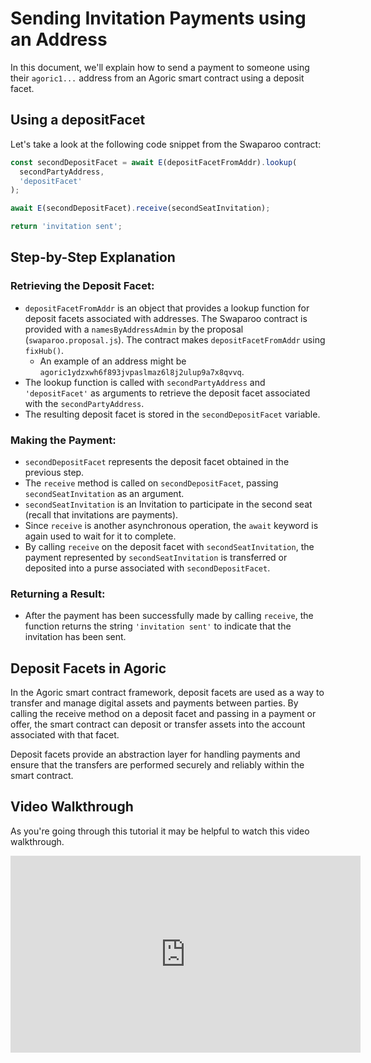 # Sending Invitation Payments using an Address

In this document, we'll explain how to send a payment to someone using their `agoric1...` address from an Agoric smart contract using a deposit facet.

## Using a depositFacet

Let's take a look at the following code snippet from the Swaparoo contract:

```js
const secondDepositFacet = await E(depositFacetFromAddr).lookup(
  secondPartyAddress,
  'depositFacet'
);

await E(secondDepositFacet).receive(secondSeatInvitation);

return 'invitation sent';
```

## Step-by-Step Explanation

### Retrieving the Deposit Facet:

- `depositFacetFromAddr` is an object that provides a lookup function for deposit facets associated with addresses. The Swaparoo contract is provided with a `namesByAddressAdmin` by the proposal (`swaparoo.proposal.js`). The contract makes `depositFacetFromAddr` using `fixHub()`.
  - An example of an address might be `agoric1ydzxwh6f893jvpaslmaz6l8j2ulup9a7x8qvvq`.
- The lookup function is called with `secondPartyAddress` and `'depositFacet'` as arguments to retrieve the deposit facet associated with the `secondPartyAddress`.
- The resulting deposit facet is stored in the `secondDepositFacet` variable.

### Making the Payment:

- `secondDepositFacet` represents the deposit facet obtained in the previous step.
- The `receive` method is called on `secondDepositFacet`, passing `secondSeatInvitation` as an argument.
- `secondSeatInvitation` is an Invitation to participate in the second seat (recall that invitations are payments).
- Since `receive` is another asynchronous operation, the `await` keyword is again used to wait for it to complete.
- By calling `receive` on the deposit facet with `secondSeatInvitation`, the payment represented by `secondSeatInvitation` is transferred or deposited into a purse associated with `secondDepositFacet`.

### Returning a Result:

- After the payment has been successfully made by calling `receive`, the function returns the string `'invitation sent'` to indicate that the invitation has been sent.

## Deposit Facets in Agoric

In the Agoric smart contract framework, deposit facets are used as a way to transfer and manage digital assets and payments between parties. By calling the receive method on a deposit facet and passing in a payment or offer, the smart contract can deposit or transfer assets into the account associated with that facet.

Deposit facets provide an abstraction layer for handling payments and ensure that the transfers are performed securely and reliably within the smart contract.

## Video Walkthrough

As you're going through this tutorial it may be helpful to watch this video walkthrough.
<ClientOnly>

<iframe width="560" height="315" src="https://www.youtube.com/embed/XeHBMO7SckU" title="YouTube video player" frameborder="0" allow="accelerometer; autoplay; clipboard-write; encrypted-media; gyroscope; picture-in-picture" allowfullscreen></iframe>
</ClientOnly>
